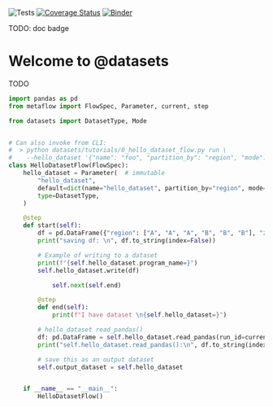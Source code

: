 ![Tests](https://github.com/zillow/datasets/actions/workflows/test.yml/badge.svg)
[![Coverage Status](https://coveralls.io/repos/github/zillow/datasets/badge.svg)](https://coveralls.io/github/zillow/datasets)
[![Binder](https://mybinder.org/badge_logo.svg)](https://mybinder.org/v2/gh/zillow/datasets/tz/spark_pandas?urlpath=lab/tree/datasets/tutorials)

TODO: doc badge


Welcome to @datasets
==================================================

TODO

```python
import pandas as pd
from metaflow import FlowSpec, Parameter, current, step

from datasets import DatasetType, Mode


# Can also invoke from CLI:
#  > python datasets/tutorials/0_hello_dataset_flow.py run \
#    --hello_dataset '{"name": "foo", "partition_by": "region", "mode": "Write"}'
class HelloDatasetFlow(FlowSpec):
    hello_dataset = Parameter(  # immutable
        "hello_dataset",
        default=dict(name="hello_dataset", partition_by="region", mode=Mode.Write),
        type=DatasetType,
    )

    @step
    def start(self):
        df = pd.DataFrame({"region": ["A", "A", "A", "B", "B", "B"], "zpid": [1, 2, 3, 4, 5, 6]})
        print("saving df: \n", df.to_string(index=False))

        # Example of writing to a dataset
        print(f"{self.hello_dataset.program_name=}")
        self.hello_dataset.write(df)

            self.next(self.end)

        @step
        def end(self):
            print(f"I have dataset \n{self.hello_dataset=}")

        # hello_dataset read_pandas()
        df: pd.DataFrame = self.hello_dataset.read_pandas(run_id=current.run_id)
        print("self.hello_dataset.read_pandas():\n", df.to_string(index=False))

        # save this as an output dataset
        self.output_dataset = self.hello_dataset


    if __name__ == "__main__":
        HelloDatasetFlow()
```
